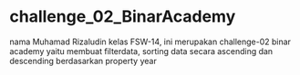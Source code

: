 # challenge_02_BinarAcademy
nama Muhamad Rizaludin kelas FSW-14, ini merupakan challenge-02 binar academy yaitu membuat filterdata, sorting data secara ascending dan descending berdasarkan property year
